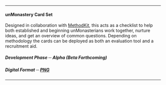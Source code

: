 -----------

#### unMonastery Card Set ####

Designed in collaboration with [MethodKit](http://methodkit.com), this acts as a checklist to help both established and beginning unMonasterians work together, nurture ideas, and get an overview of common questions.  Depending on methodology the cards can be deployed as both an evaluation tool and a recruitment aid.

##### Development Phase ─ Alpha (Beta Forthcoming) #####

##### Digital Format ─ [PNG](https://methodkit.com/unmonastery-in-a-box/) #####


<hr>